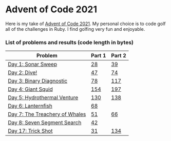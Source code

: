 # Advent of Code 2021

Here is my take of [Advent of Code 2021](https://adventofcode.com/2021). My personal choice is to code golf all of the challenges in Ruby. I find golfing very fun and enjoyable.

### List of problems and results (code length in bytes)

| Problem | Part 1 | Part 2 |
|---------|--------|--------|
| [Day 1: Sonar Sweep](https://adventofcode.com/2021/day/1) | [28](day1/part1/solver2.rb) | [39](day1/part2/solver3.rb) |
| [Day 2: Dive!](https://adventofcode.com/2021/day/2) | [47](day2/part1/solver6.rb) | [74](day2/part2/solver7.rb) |
| [Day 3: Binary Diagnostic](https://adventofcode.com/2021/day/3) | [78](day3/part1/solver5.rb) | [117](day3/part2/solver4.rb) |
| [Day 4: Giant Squid](https://adventofcode.com/2021/day/4) | [154](day4/part1/solver4.rb) | [197](day4/part2/solver5.rb) |
| [Day 5: Hydrothermal Venture](https://adventofcode.com/2021/day/5) | [130](day5/part1/solver3.rb) | [138](day5/part2/solver3.rb) |
| [Day 6: Lanternfish](https://adventofcode.com/2021/day/6) | [68](day6/part1/solver2.rb) | |
| [Day 7: The Treachery of Whales](https://adventofcode.com/2021/day/7) | [51](day7/part1/solver4.rb) | [66](day7/part2/solver5.rb) |
| [Day 8: Seven Segment Search](https://adventofcode.com/2021/day/8) | [42](day8/part1/solver5.rb) | |
| [Day 17: Trick Shot](https://adventofcode.com/2021/day/17) | [31](day17/part1/solver.rb) | [134](day17/part2/solver5.rb) |
